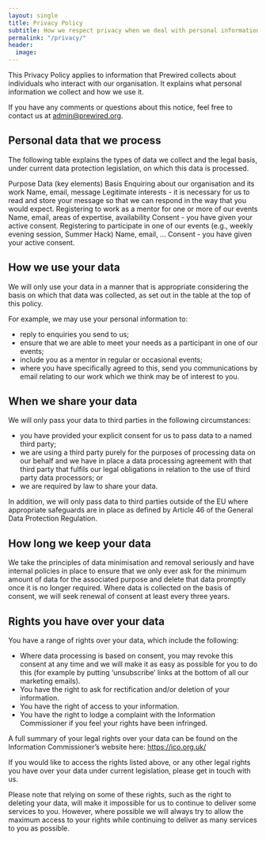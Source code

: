 ```yaml
---
layout: single
title: Privacy Policy
subtitle: How we respect privacy when we deal with personal information collected by Prewired
permalink: "/privacy/"
header:
  image: 
---
```



This Privacy Policy applies to information that Prewired collects about individuals who interact with our organisation. It explains what personal information we collect and how we use it. 

If you have any comments or questions about this notice, feel free to contact us at admin@prewired.org.

## Personal data that we process

The following table explains the types of data we collect and the legal basis, under current data protection legislation, on which this data is processed. 

Purpose
Data (key elements)
Basis
Enquiring about our organisation and its work
Name, email, message
Legitimate interests - it is necessary for us to read and store your message so that we can respond in the way that you would expect.
Registering to work as a mentor for one or more of our events
Name, email, areas of expertise, availability
Consent - you have given your active consent. 
Registering to participate in one of our events (e.g., weekly evening session, Summer Hack)
Name, email, ...
Consent - you have given your active consent. 

## How we use your data

We will only use your data in a manner that is appropriate considering the basis on which that data was collected, as set out in the table at the top of this policy. 

For example, we may use your personal information to:

* reply to enquiries you send to us;
* ensure that we are able to meet your needs as a participant in one of our events;
* include you as a mentor in regular or occasional events; 
* where you have specifically agreed to this, send you communications by email relating to our work which we think may be of interest to you.

## When we share your data

We will only pass your data to third parties in the following circumstances:

* you have provided your explicit consent for us to pass data to a named third party; 
* we are using a third party purely for the purposes of processing data on our behalf and we have in place a data processing agreement with that third party that fulfils our legal obligations in relation to the use of third party data processors; or
* we are required by law to share your data. 

In addition, we will only pass data to third parties outside of the EU where appropriate safeguards are in place as defined by Article 46 of the General Data Protection Regulation. 

## How long we keep your data
We take the principles of data minimisation and removal seriously and have internal policies in place to ensure that we only ever ask for the minimum amount of data for the associated purpose and delete that data promptly once it is no longer required. 
Where data is collected on the basis of consent, we will seek renewal of consent at least every three years. 

## Rights you have over your data

You have a range of rights over your data, which include the following:

* Where data processing is based on consent, you may revoke this consent at any time and we will make it as easy as possible for you to do this (for example by putting ‘unsubscribe’ links at the bottom of all our marketing emails). 
* You have the right to ask for rectification and/or deletion of your information. 
* You have the right of access to your information. 
* You have the right to lodge a complaint with the Information Commissioner if you feel your rights have been infringed. 

A full summary of your legal rights over your data can be found on the Information Commissioner’s website here: https://ico.org.uk/

If you would like to access the rights listed above, or any other legal rights you have over your data under current legislation, please get in touch with us. 

Please note that relying on some of these rights, such as the right to deleting your data, will make it impossible for us to continue to deliver some services to you. However, where possible we will always try to allow the maximum access to your rights while continuing to deliver as many services to you as possible. 
